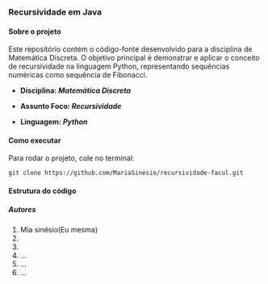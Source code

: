 ### Recursividade em Java

#### Sobre o projeto

Este repositório contém o código-fonte desenvolvido para a disciplina de Matemática Discreta. O objetivo principal é demonstrar e aplicar o conceito de recursividade na linguagem Python, representando sequências numéricas como sequência de Fibonacci.

- **Disciplina: _Matemática Discreta_**

- **Assunto Foco: _Recursividade_**

- **Linguagem: _Python_**

#### Como executar

Para rodar o projeto, cole no terminal:

````
git clone https://github.com/MariaSinesio/recursividade-facul.git
````

#### Estrutura do código



##### Autores

1. Mia sinésio(Eu mesma)
2. 
3. 
4. ...
5. ...
2. ...

